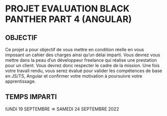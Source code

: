 # PROJET EVALUATION BLACK PANTHER PART 4 (ANGULAR)

## OBJECTIF
Ce projet a pour objectif de vous mettre en condition réelle en vous imposant un cahier
des charges ainsi qu’un délai imparti. Vous devrez vous mettre dans la peau d’un
développeur freelance qui réalise une prestation pour un client. Vous devrez donc
respecter le cadre de la mission.
Une fois votre travail rendu, vous serez évalué pour valider les compétences de base
en JS/TS, Angular et confirmer votre motivation à poursuivre votre apprentissage.

## TEMPS IMPARTI
lUNDI 19 SEPTEMBRE => SAMEDI 24 SEPTEMBRE 2022
